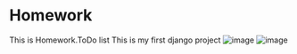 # Homework
This is Homework.ToDo list
This is my first django project
![image](https://github.com/Lazokat/Homework/assets/137065848/9e2f4561-35de-4a98-b8b9-6147da934d92)
![image](https://github.com/Lazokat/Homework/assets/137065848/c57a514f-477e-4689-b166-2d103d9f47f9)
